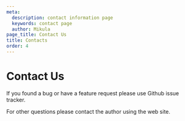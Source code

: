 ```yaml
---
meta:
  description: contact information page
  keywords: contact page
  author: Mikula
page_title: Contact Us
title: Contacts
order: 4
---
```


# Contact Us

If you found a bug or have a feature request please use Github issue tracker.

For other questions please contact the author using the web site.
